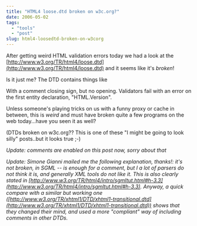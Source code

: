 ```yaml
---
title: "HTML4 loose.dtd broken on w3c.org?"
date: 2006-05-02
tags: 
  - "tools"
  - "post"
slug: html4-loosedtd-broken-on-w3corg
---
```


After getting weird HTML validation errors today we had a look at the [http://www.w3.org/TR/html4/loose.dtd](http://www.w3.org/TR/html4/loose.dtd) and it seems like it's _broken_!

Is it just me? The DTD contains things like

<!ENTITY % ContentType "CDATA"
-- media type, as per \[RFC2045\]
-->

With a comment closing sign, but no opening. Validators fail with an error on the first entity declaration, "HTML.Version".

Unless someone's playing tricks on us with a funny proxy or cache in between, this is _weird_ and must have broken quite a few programs on the web today...have you seen it as well?

(DTDs broken on w3c.org?? This is one of these "I might be going to look silly" posts..but it looks true ;-)

_Update: comments are enabled on this post now, sorry about that_

_Update: Simone Gianni mailed me the following explanation, thanks!: it's not broken, in SGML -- is enough for a comment, but I a lot of parsers do not think it is, and generally XML tools do not like it. This is also clearly stated in [http://www.w3.org/TR/html4/intro/sgmltut.html#h-3.3](http://www.w3.org/TR/html4/intro/sgmltut.html#h-3.3). Anyway, a quick compare with a similar but working one ([http://www.w3.org/TR/xhtml1/DTD/xhtml1-transitional.dtd](http://www.w3.org/TR/xhtml1/DTD/xhtml1-transitional.dtd)) shows that they changed their mind, and used a more "compliant" way of including comments in other DTDs._
